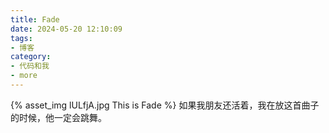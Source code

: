 ```yaml
---
title: Fade
date: 2024-05-20 12:10:09
tags:
- 博客
category:
- 代码和我
- more
---
```

{% asset_img lULfjA.jpg This is Fade %}
如果我朋友还活着，我在放这首曲子的时候，他一定会跳舞。